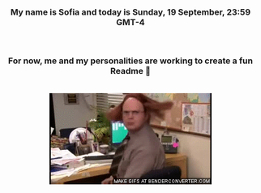 


<div align="center">
<h3 >My name is Sofia and today is Sunday, 19 September, 23:59 GMT-4</h3><br>
<h3 >For now, me and my personalities are working to create a fun Readme 👋
</h3><br>
<img src='img/dwight.gif' alt='working...'/>
</div>
